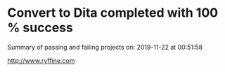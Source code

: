 # Convert to Dita  completed with 100 % success

Summary of passing and failing projects on: 2019-11-22 at 00:51:58

http://www.ryffine.com
